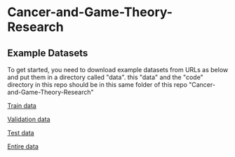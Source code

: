 # Cancer-and-Game-Theory-Research

## Example Datasets
To get started, you need to download example datasets from URLs as below and put them in a directory called "data". this
"data" and the "code" directory in this repo should be in this same folder of this repo "Cancer-and-Game-Theory-Research"

[Train data](http://dataxlab.org/Cox-PASNet/train.csv) 

[Validation data](http://dataxlab.org/Cox-PASNet/validation.csv)

[Test data](http://dataxlab.org/Cox-PASNet/test.csv)

[Entire data](http://dataxlab.org/Cox-PASNet/entire_data.csv)